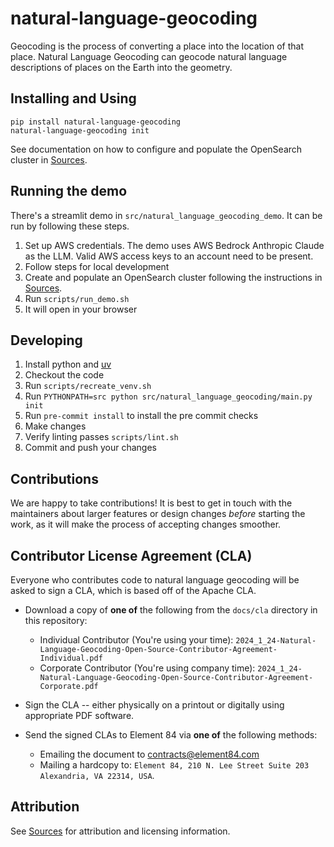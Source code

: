 # natural-language-geocoding

Geocoding is the process of converting a place into the location of that place. Natural Language Geocoding can geocode natural language descriptions of places on the Earth into the geometry.

## Installing and Using

```shell
pip install natural-language-geocoding
natural-language-geocoding init
```

See documentation on how to configure and populate the OpenSearch cluster in [Sources](docs/sources.md).

## Running the demo

There's a streamlit demo in `src/natural_language_geocoding_demo`. It can be run by following these steps.

1. Set up AWS credentials. The demo uses AWS Bedrock Anthropic Claude as the LLM. Valid AWS access keys to an account need to be present.
2. Follow steps for local development
3. Create and populate an OpenSearch cluster following the instructions in [Sources](docs/sources.md).
4. Run `scripts/run_demo.sh`
5. It will open in your browser


## Developing

1. Install python and [uv](https://github.com/astral-sh/uv)
2. Checkout the code
3. Run `scripts/recreate_venv.sh`
4. Run `PYTHONPATH=src python src/natural_language_geocoding/main.py init`
5. Run `pre-commit install` to install the pre commit checks
6. Make changes
7. Verify linting passes `scripts/lint.sh`
8. Commit and push your changes

## Contributions

We are happy to take contributions! It is best to get in touch with the maintainers about larger features or design changes *before* starting the work, as it will make the process of accepting changes smoother.

## Contributor License Agreement (CLA)

Everyone who contributes code to natural language geocoding will be asked to sign a CLA, which is based off of the Apache CLA.

- Download a copy of **one of** the following from the `docs/cla` directory in this repository:

  - Individual Contributor (You're using your time): `2024_1_24-Natural-Language-Geocoding-Open-Source-Contributor-Agreement-Individual.pdf`
  - Corporate Contributor (You're using company time): `2024_1_24-Natural-Language-Geocoding-Open-Source-Contributor-Agreement-Corporate.pdf`

- Sign the CLA -- either physically on a printout or digitally using appropriate PDF software.

- Send the signed CLAs to Element 84 via **one of** the following methods:

  - Emailing the document to contracts@element84.com
  - Mailing a hardcopy to: ``Element 84, 210 N. Lee Street Suite 203 Alexandria, VA 22314, USA``.


## Attribution

See [Sources](docs/sources.md) for attribution and licensing information.
